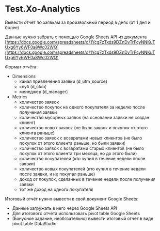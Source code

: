 # Test.Xo-Analytics
Вывести отчёт по заявкам за произвольный период в днях (от 1 дня и более)

Данные нужно забрать с помощью Google Sheets API из документа [https://docs.google.com/spreadsheets/d/1Ycg7zTxds9DZnDvTrFcyNNKuTUxg6Yy6WF0a8Wc02WQ](https://docs.google.com/spreadsheets/d/1Ycg7zTxds9DZnDvTrFcyNNKuTUxg6Yy6WF0a8Wc02WQ)

Формат отчёта:

- Dimensions
    - канал привлечения заявки (d_utm_source)
    - клуб (d_club)
    - менеджер (d_manager)
- Metrics
    - количество заявок
    - количество покупок на одного покупателя за неделю после получения заявки
    - количество мусорных заявок (на основании заявки не создан клиент)
    - количество новых заявок (не было заявок и покупок от этого клиента раньше)
    - количество заявок с возвратами новых клиентов (не было покупок от этого клиента раньше, но были заявки)
    - количество заявок с возвратами старых клиентов (не было покупок от этого клиента три месяца, но до этого были)
    - количество покупателей (кто купил в течение недели после заявки)
    - количество новых покупателей (кто купил в течение недели после заявки, и не покупал раньше)
    - доход от покупок, сделанных в течение недели после получения заявки
    - тот же доход на одного покупателя

Итоговый отчёт нужно вывести в свой документ Google Sheets:

- Данные загружать в него через Google Sheets API
- Для итогового отчёта использовать pivot table Google Sheets
- (Бонусное задание, необязательно) вывести итоговый отчёт в виде pivot table DataStudio
